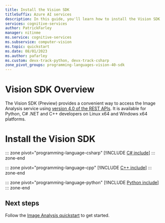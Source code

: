 ```yaml
---
title: Install the Vision SDK
titleSuffix: Azure AI services
description: In this guide, you'll learn how to install the Vision SDK for your preferred programming language.
services: cognitive-services
author: PatrickFarley
manager: nitinme
ms.service: cognitive-services
ms.subservice: computer-vision
ms.topic: quickstart
ms.date: 08/01/2023
ms.author: pafarley
ms.custom: devx-track-python, devx-track-csharp
zone_pivot_groups: programming-languages-vision-40-sdk
---
```


# Vision SDK Overview

The Vision SDK (Preview) provides a convenient way to access the Image Analysis service using [version 4.0 of the REST APIs](https://aka.ms/vision-4-0-ref). It is available for Python, C# .NET and C++ developers on Linux x64 and Windows x64 platforms. 

# Install the Vision SDK

::: zone pivot="programming-language-csharp"
[!INCLUDE [C# include](../../includes/setup-sdk/csharp.md)]
::: zone-end

::: zone pivot="programming-language-cpp"
[!INCLUDE [C++ include](../../includes/setup-sdk/cpp.md)]
::: zone-end

::: zone pivot="programming-language-python"
[!INCLUDE [Python include](../../includes/setup-sdk/python.md)]
::: zone-end

## Next steps

Follow the [Image Analysis quickstart](../quickstarts-sdk/image-analysis-client-library-40.md) to get started.
